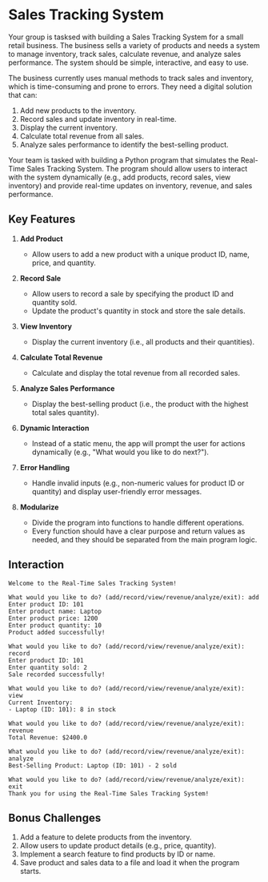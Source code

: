 # Sales Tracking System

Your group is tasksed with building a Sales Tracking System for a small retail business. The business sells a variety of products and needs a system to manage inventory, track sales, calculate revenue, and analyze sales performance. The system should be simple, interactive, and easy to use.

The business currently uses manual methods to track sales and inventory, which is time-consuming and prone to errors. They need a digital solution that can:

1. Add new products to the inventory.
2. Record sales and update inventory in real-time.
3. Display the current inventory.
4. Calculate total revenue from all sales.
5. Analyze sales performance to identify the best-selling product.

Your team is tasked with building a Python program that simulates the Real-Time Sales Tracking System. The program should allow users to interact with the system dynamically (e.g., add products, record sales, view inventory) and provide real-time updates on inventory, revenue, and sales performance.

## Key Features

1. **Add Product**

    - Allow users to add a new product with a unique product ID, name, price, and quantity.

2. **Record Sale**

    - Allow users to record a sale by specifying the product ID and quantity sold.
    - Update the product's quantity in stock and store the sale details.

3. **View Inventory**

    - Display the current inventory (i.e., all products and their quantities).

4. **Calculate Total Revenue**

    - Calculate and display the total revenue from all recorded sales.

5. **Analyze Sales Performance**

    - Display the best-selling product (i.e., the product with the highest total sales quantity).

6. **Dynamic Interaction**

    - Instead of a static menu, the app will prompt the user for actions dynamically (e.g., "What would you like to do next?").

7. **Error Handling**

    - Handle invalid inputs (e.g., non-numeric values for product ID or quantity) and display user-friendly error messages.

8. **Modularize**

    - Divide the program into functions to handle different operations.
    - Every function should have a clear purpose and return values as needed, and they should be separated from the main program logic.

## Interaction

```codeowners title="Example"
Welcome to the Real-Time Sales Tracking System!

What would you like to do? (add/record/view/revenue/analyze/exit): add
Enter product ID: 101
Enter product name: Laptop
Enter product price: 1200
Enter product quantity: 10
Product added successfully!

What would you like to do? (add/record/view/revenue/analyze/exit): record
Enter product ID: 101
Enter quantity sold: 2
Sale recorded successfully!

What would you like to do? (add/record/view/revenue/analyze/exit): view
Current Inventory:
- Laptop (ID: 101): 8 in stock

What would you like to do? (add/record/view/revenue/analyze/exit): revenue
Total Revenue: $2400.0

What would you like to do? (add/record/view/revenue/analyze/exit): analyze
Best-Selling Product: Laptop (ID: 101) - 2 sold

What would you like to do? (add/record/view/revenue/analyze/exit): exit
Thank you for using the Real-Time Sales Tracking System!
```

## Bonus Challenges

1. Add a feature to delete products from the inventory.
2. Allow users to update product details (e.g., price, quantity).
3. Implement a search feature to find products by ID or name.
4. Save product and sales data to a file and load it when the program starts.